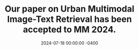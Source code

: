 ---
title: "Our paper on Urban Multimodal Image-Text Retrieval has been accepted to MM 2024."
date: 2024-07-18 00:00:00 -0400
---